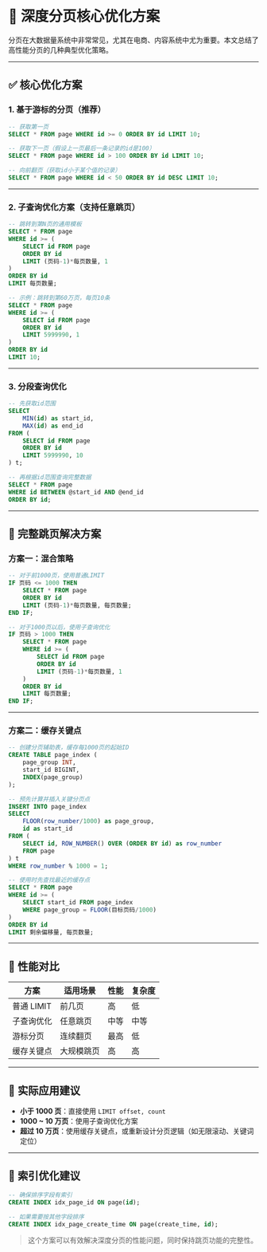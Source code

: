 
# 🚀 深度分页核心优化方案

分页在大数据量系统中非常常见，尤其在电商、内容系统中尤为重要。本文总结了高性能分页的几种典型优化策略。

---

## ✅ 核心优化方案

### 1. 基于游标的分页（推荐）

```sql
-- 获取第一页
SELECT * FROM page WHERE id >= 0 ORDER BY id LIMIT 10;

-- 获取下一页（假设上一页最后一条记录的id是100）
SELECT * FROM page WHERE id > 100 ORDER BY id LIMIT 10;

-- 向前翻页（获取id小于某个值的记录）
SELECT * FROM page WHERE id < 50 ORDER BY id DESC LIMIT 10;
```

---

### 2. 子查询优化方案（支持任意跳页）

```sql
-- 跳转到第N页的通用模板
SELECT * FROM page 
WHERE id >= (
    SELECT id FROM page 
    ORDER BY id 
    LIMIT (页码-1)*每页数量, 1
) 
ORDER BY id 
LIMIT 每页数量;

-- 示例：跳转到第60万页，每页10条
SELECT * FROM page 
WHERE id >= (
    SELECT id FROM page 
    ORDER BY id 
    LIMIT 5999990, 1
) 
ORDER BY id 
LIMIT 10;
```

---

### 3. 分段查询优化

```sql
-- 先获取id范围
SELECT 
    MIN(id) as start_id,
    MAX(id) as end_id
FROM (
    SELECT id FROM page 
    ORDER BY id 
    LIMIT 5999990, 10
) t;

-- 再根据id范围查询完整数据
SELECT * FROM page 
WHERE id BETWEEN @start_id AND @end_id 
ORDER BY id;
```

---

## 📌 完整跳页解决方案

### 方案一：混合策略

```sql
-- 对于前1000页，使用普通LIMIT
IF 页码 <= 1000 THEN
    SELECT * FROM page 
    ORDER BY id 
    LIMIT (页码-1)*每页数量, 每页数量;
END IF;

-- 对于1000页以后，使用子查询优化
IF 页码 > 1000 THEN
    SELECT * FROM page 
    WHERE id >= (
        SELECT id FROM page 
        ORDER BY id 
        LIMIT (页码-1)*每页数量, 1
    ) 
    ORDER BY id 
    LIMIT 每页数量;
END IF;
```

---

### 方案二：缓存关键点

```sql
-- 创建分页辅助表，缓存每1000页的起始ID
CREATE TABLE page_index (
    page_group INT,
    start_id BIGINT,
    INDEX(page_group)
);

-- 预先计算并插入关键分页点
INSERT INTO page_index 
SELECT 
    FLOOR(row_number/1000) as page_group,
    id as start_id
FROM (
    SELECT id, ROW_NUMBER() OVER (ORDER BY id) as row_number
    FROM page
) t 
WHERE row_number % 1000 = 1;

-- 使用时先查找最近的缓存点
SELECT * FROM page 
WHERE id >= (
    SELECT start_id FROM page_index 
    WHERE page_group = FLOOR(目标页码/1000)
) 
ORDER BY id 
LIMIT 剩余偏移量, 每页数量;
```

---

## 🔬 性能对比

| 方案           | 适用场景       | 性能 | 复杂度 |
|----------------|----------------|------|--------|
| 普通 LIMIT     | 前几页         | 高   | 低     |
| 子查询优化     | 任意跳页       | 中等 | 中等   |
| 游标分页       | 连续翻页       | 最高 | 低     |
| 缓存关键点     | 大规模跳页     | 高   | 高     |

---

## 🧭 实际应用建议

- **小于 1000 页**：直接使用 `LIMIT offset, count`
- **1000 ~ 10 万页**：使用子查询优化方案
- **超过 10 万页**：使用缓存关键点，或重新设计分页逻辑（如无限滚动、关键词定位）

---

## 🔧 索引优化建议

```sql
-- 确保排序字段有索引
CREATE INDEX idx_page_id ON page(id);

-- 如果需要按其他字段排序
CREATE INDEX idx_page_create_time ON page(create_time, id);
```

> 这个方案可以有效解决深度分页的性能问题，同时保持跳页功能的完整性。
